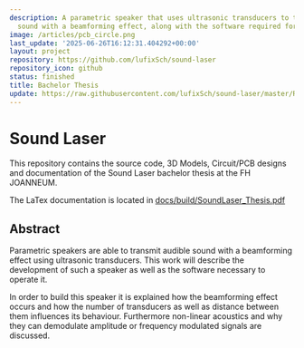 ```yaml
---
description: A parametric speaker that uses ultrasonic transducers to transmit audible
  sound with a beamforming effect, along with the software required for operation.
image: /articles/pcb_circle.png
last_update: '2025-06-26T16:12:31.404292+00:00'
layout: project
repository: https://github.com/lufixSch/sound-laser
repository_icon: github
status: finished
title: Bachelor Thesis
update: https://raw.githubusercontent.com/lufixSch/sound-laser/master/README.md
---
```


# Sound Laser

This repository contains the source code, 3D Models, Circuit/PCB designs and documentation of the Sound Laser bachelor thesis at the FH JOANNEUM.

The LaTex documentation is located in [docs/build/SoundLaser_Thesis.pdf](https://github.com/lufixSch/sound-laser/blob/master/docs/build/SoundLaser_Thesis.pdf)

## Abstract

Parametric speakers are able to transmit audible sound with a beamforming effect using ultrasonic transducers. This work will describe the development of such a speaker as well as the software necessary to operate it.

In order to build this speaker it is explained how the beamforming effect occurs and how the number of transducers as well as distance between them influences its behaviour. Furthermore non-linear acoustics and why they can demodulate amplitude or frequency modulated signals are discussed.